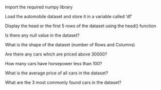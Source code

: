 Import the required numpy library

Load the automobile dataset and store it in a variable called ‘df’

Display the head or the first 5 rows of the dataset using the head() function

Is there any null value in the dataset?

What is the shape of the dataset (number of Rows and Columns)

Are there any cars which are priced above 30000?

How many cars have horsepower less than 100?

What is the average price of all cars in the dataset?

What are the 3 most commonly found cars in the dataset?